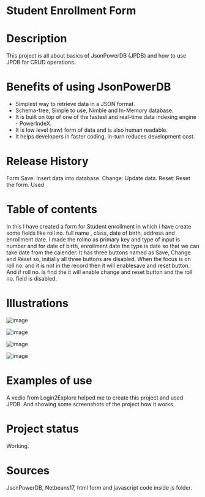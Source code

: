 # Student Enrollment Form

# Description
This project is all about basics of JsonPowerDB (JPDB) and how to use JPDB for CRUD operations.


# Benefits of using JsonPowerDB
* Simplest way to retrieve data in a JSON format.
* Schema-free, Simple to use, Nimble and In-Memory database.
* It is built on top of one of the fastest and real-time data indexing engine - PowerIndeX.
* It is low level (raw) form of data and is also human readable.
* It helps developers in faster coding, in-turn reduces development cost.

# Release History
Form
Save: Insert data into database.
Change: Update data.
Reset: Reset the form.
Used <script src="https://login2explore.com/jpdb/resources/js/0.0.3/jpdb-commons.js"></script>

# Table of contents
In this I have created a form for Student enrollment in which i have create some fields like roll no. full name , class, date of birth, address and enrollment date.
I made the rollno as primary key and type of input is number and for date of birth, enrollment date the type is date so that we can take date from the calender.
It has three buttons named as Save, Change and Reset so, initially all three buttons are disabled. When the focus is on roll no. and it is not in the record then it will enablesave and reset button. And if roll no. is find the it will enable change and reset button and the roll no. field is disabled.



# Illustrations

![image](https://user-images.githubusercontent.com/128148310/225938754-55a20e2f-c9c8-4784-9bc4-02b6f947e11a.png)

![image](https://user-images.githubusercontent.com/128148310/225939618-2bd2302c-e9d2-42c0-904f-2ef8cbf5a165.png)

![image](https://user-images.githubusercontent.com/128148310/225940945-60f15675-7ec9-4773-9a42-c6b26594fbd2.png)

![image](https://user-images.githubusercontent.com/128148310/225943590-0910f313-5839-4139-9bd3-c75489870bc3.png)


# Examples of use
A vedio from Login2Explore helped me to create this project and used JPDB. And showing some screenshots of the project how it works.

# Project status
Working.
# Sources
JsonPowerDB, Netbeans17, html form and javascript code inside js folder.



